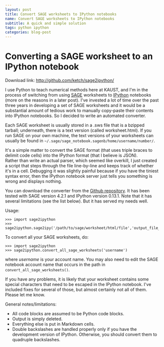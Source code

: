 ```yaml
---
layout: post
title: Convert SAGE worksheets to IPython notebooks
name: Convert SAGE worksheets to IPython notebooks
subtitle: A quick and simple solution
tags: python ipython
categories: blog-post
---
```


# Converting a SAGE worksheet to an IPython notebook

Download link: http://github.com/ketch/sage2ipython/

I use Python to teach numerical methods here at KAUST, and I'm in the process of
switching from using [SAGE](http://www.sagemath.org) worksheets to [IPython](http://ipython.org)
notebooks (more on the reasons in a later post).  I've invested a lot of time over the 
past three years in developing a set of SAGE worksheets and it would be a substantial 
amount of tedious work to manually copy-paste their contents into IPython notebooks.
So I decided to write an automated converter.  

Each SAGE worksheet is usually stored in a .sws file that is a bzipped tarball;
underneath, there is a text version (called worksheet.html).  If you run
SAGE on your own machine, the text versions of your worksheets can usually be found
in `~/.sage/sage_notebook.sagenb/home/username/number/`.

It's a simple matter to convert the SAGE format (that uses triple braces to delimit
code cells) into the IPython format (that I believe is JSON).  
Rather than write an actual parser, which seemed like overkill, I just created
a script that steps through the file line-by-line and keeps track of whether it's in 
a cell.  Debugging it was slightly
painful because if you have the tiniest syntax error, then the IPython notebook server just 
tells you something is wrong and displays nothing.

You can download the converter from the [Github repository](http://github.com/ketch/sage2ipython/).
It has been tested with SAGE version 4.2.1 and IPython version 0.13.1.  Note that it
has several limitations (see the list below).  But it has served my needs well.

Usage:

    >>> import sage2ipython
    >>> sage2ipython.sage2ipy('/path/to/sage/worksheet/html/file','output_file_name.ipynb')

To convert all your SAGE worksheets, do:

    >>> import sage2ipython
    >>> sage2ipython.convert_all_sage_worksheets('username')

where *username* is your account name.  You may also need to edit the 
SAGE notebook account name that occurs in the path in `convert_all_sage_worksheets()`.

If you have any problems, it is likely that your worksheet contains some special characters that
need to be escaped in the IPython notebook.  I've included fixes for several of those, but almost
certainly not all of them.  Please let me know.

General notes/limitations:

- All code blocks are assumed to be Python code blocks.
- Output is simply deleted.
- Everything else is put in Markdown cells.
- Double backslashes are handled properly only if you have the development version of IPython.  Otherwise, you should convert them to quadruple backslashes.
